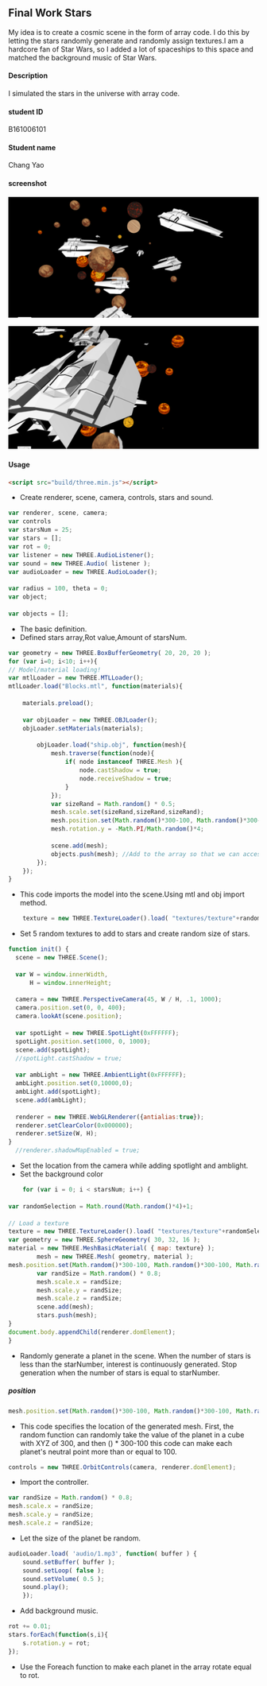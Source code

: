 ## Final Work Stars ##
My idea is to create a cosmic scene in the form of array code. I do this by letting the stars randomly generate and randomly assign textures.I am a hardcore fan of Star Wars, so I added a lot of spaceships to this space and matched the background music of Star Wars.

#### Description ####
I simulated the stars in the universe with array code.

#### student ID ####
B161006101
#### Student name ####
Chang Yao

#### screenshot ####
![overall effect](ScreenShot/space.png)

![core](Screenshot/space4.png)

#### Usage ####
```html
<script src="build/three.min.js"></script>
```

* Create renderer, scene, camera, controls, stars and sound.

```javascript
var renderer, scene, camera;
var controls
var starsNum = 25;
var stars = [];
var rot = 0;
var listener = new THREE.AudioListener();
var sound = new THREE.Audio( listener );
var audioLoader = new THREE.AudioLoader();

var radius = 100, theta = 0;
var object;

var objects = [];

```
* The basic definition.
* Defined stars array,Rot value,Amount of starsNum.

```javascript
var geometry = new THREE.BoxBufferGeometry( 20, 20, 20 );
for (var i=0; i<10; i++){
// Model/material loading!
var mtlLoader = new THREE.MTLLoader();
mtlLoader.load("Blocks.mtl", function(materials){

	materials.preload();

	var objLoader = new THREE.OBJLoader();
	objLoader.setMaterials(materials);

		objLoader.load("ship.obj", function(mesh){
			mesh.traverse(function(node){
				if( node instanceof THREE.Mesh ){
					node.castShadow = true;
					node.receiveShadow = true;
				}
			});
			var sizeRand = Math.random() * 0.5;
			mesh.scale.set(sizeRand,sizeRand,sizeRand);
			mesh.position.set(Math.random()*300-100, Math.random()*300-100, Math.random()*300-100);
			mesh.rotation.y = -Math.PI/Math.random()*4;

			scene.add(mesh);
			objects.push(mesh); //Add to the array so that we can access for raycasting
		});
	});
}
```
* This code imports the model into the scene.Using mtl and obj import method.

```javascript
	texture = new THREE.TextureLoader().load( "textures/texture"+randomSelection+".jpg" );
```

* Set 5 random textures to add to stars and create random size of stars.

```javascript
function init() {
  scene = new THREE.Scene();

  var W = window.innerWidth,
      H = window.innerHeight;

  camera = new THREE.PerspectiveCamera(45, W / H, .1, 1000);
  camera.position.set(0, 0, 400);
  camera.lookAt(scene.position);

  var spotLight = new THREE.SpotLight(0xFFFFFF);
  spotLight.position.set(1000, 0, 1000);
  scene.add(spotLight);
  //spotLight.castShadow = true;

  var ambLight = new THREE.AmbientLight(0xFFFFFF);
  ambLight.position.set(0,10000,0);
  ambLight.add(spotLight);
  scene.add(ambLight);

  renderer = new THREE.WebGLRenderer({antialias:true});
  renderer.setClearColor(0x000000);
  renderer.setSize(W, H);
}
  //renderer.shadowMapEnabled = true;

```
 * Set the location from the camera while adding spotlight and amblight.
 * Set the background color

```javascript
	for (var i = 0; i < starsNum; i++) {

var randomSelection = Math.round(Math.random()*4)+1;

// Load a texture
texture = new THREE.TextureLoader().load( "textures/texture"+randomSelection+".jpg" );
var geometry = new THREE.SphereGeometry( 30, 32, 16 );
material = new THREE.MeshBasicMaterial( { map: texture} );
		mesh = new THREE.Mesh( geometry, material );
mesh.position.set(Math.random()*300-100, Math.random()*300-100, Math.random()*300-100);
		var randSize = Math.random() * 0.8;
		mesh.scale.x = randSize;
		mesh.scale.y = randSize;
		mesh.scale.z = randSize;
		scene.add(mesh);
		stars.push(mesh);
}
document.body.appendChild(renderer.domElement);
}
```
* Randomly generate a planet in the scene. When the number of stars is less than the starNumber, interest is continuously generated. Stop generation when the number of stars is equal to starNumber.

##### position #####
```javascript
mesh.position.set(Math.random()*300-100, Math.random()*300-100, Math.random()*300-100);
```
* This code specifies the location of the generated mesh. First, the random function can randomly take the value of the planet in a cube with XYZ of 300, and then () * 300-100 this code can make each planet's neutral point more than or equal to 100.

```javascript
controls = new THREE.OrbitControls(camera, renderer.domElement);
```
* Import the controller.

```javascript
var randSize = Math.random() * 0.8;
mesh.scale.x = randSize;
mesh.scale.y = randSize;
mesh.scale.z = randSize;
```
* Let the size of the planet be random.

```javascript
audioLoader.load( 'audio/1.mp3', function( buffer ) {
	sound.setBuffer( buffer );
	sound.setLoop( false );
	sound.setVolume( 0.5 );
	sound.play();
	});
```

* Add background music.

```javascript
rot += 0.01;
stars.forEach(function(s,i){
	s.rotation.y = rot;
});
```
* Use the Foreach function to make each planet in the array rotate equal to rot.
